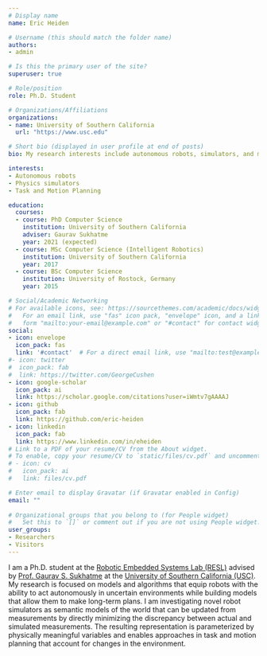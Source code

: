 ```yaml
---
# Display name
name: Eric Heiden

# Username (this should match the folder name)
authors:
- admin

# Is this the primary user of the site?
superuser: true

# Role/position
role: Ph.D. Student

# Organizations/Affiliations
organizations:
- name: University of Southern California
  url: "https://www.usc.edu"

# Short bio (displayed in user profile at end of posts)
bio: My research interests include autonomous robots, simulators, and motion planning.

interests:
- Autonomous robots
- Physics simulators
- Task and Motion Planning

education:
  courses:
  - course: PhD Computer Science
    institution: University of Southern California
    adviser: Gaurav Sukhatme
    year: 2021 (expected)
  - course: MSc Computer Science (Intelligent Robotics)
    institution: University of Southern California
    year: 2017
  - course: BSc Computer Science
    institution: University of Rostock, Germany
    year: 2015

# Social/Academic Networking
# For available icons, see: https://sourcethemes.com/academic/docs/widgets/#icons
#   For an email link, use "fas" icon pack, "envelope" icon, and a link in the
#   form "mailto:your-email@example.com" or "#contact" for contact widget.
social:
- icon: envelope
  icon_pack: fas
  link: '#contact'  # For a direct email link, use "mailto:test@example.org".
#- icon: twitter
#  icon_pack: fab
#  link: https://twitter.com/GeorgeCushen
- icon: google-scholar
  icon_pack: ai
  link: https://scholar.google.com/citations?user=iWmtv7gAAAAJ
- icon: github
  icon_pack: fab
  link: https://github.com/eric-heiden
- icon: linkedin
  icon_pack: fab
  link: https://www.linkedin.com/in/eheiden
# Link to a PDF of your resume/CV from the About widget.
# To enable, copy your resume/CV to `static/files/cv.pdf` and uncomment the lines below.  
# - icon: cv
#   icon_pack: ai
#   link: files/cv.pdf

# Enter email to display Gravatar (if Gravatar enabled in Config)
email: ""
  
# Organizational groups that you belong to (for People widget)
#   Set this to `[]` or comment out if you are not using People widget.  
user_groups:
- Researchers
- Visitors
---
```


I am a Ph.D. student at the [Robotic Embedded Systems Lab (RESL)](http://robotics.usc.edu/resl) advised by [Prof. Gaurav S. Sukhatme](http://robotics.usc.edu/~gaurav/) at the [University of Southern California (USC)](http://www.usc.edu").
My research is focused on models and algorithms that equip robots with the ability to act autonomously in uncertain environments while building models that allow them to make long-term plans. I am investigating novel robot simulators as semantic models of the world that can be updated from measurements by directly minimizing the discrepancy between actual and simulated measurements. The resulting representation is parameterized by physically meaningful variables and enables approaches in task and motion planning that account for changes in the environment.
